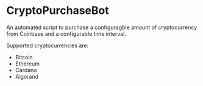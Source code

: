 # CryptoPurchaseBot

An automated script to purchase a configuragble amount of cryptocurrency from Coinbase and a configurable time interval.

Supported cryptocurrencies are:
  * Bitcoin
  * Ethereum
  * Cardano
  * Algorand
